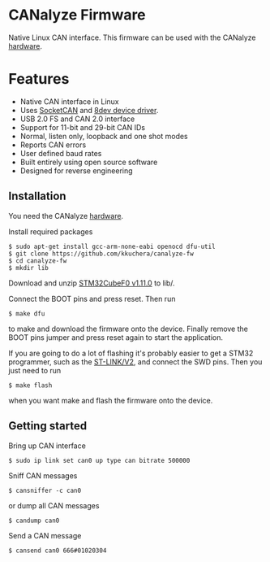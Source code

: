 # CANalyze Firmware
Native Linux CAN interface. This firmware can be used with the CANalyze
[hardware](https://github.com/kkuchera/canalyze-hw).

# Features
- Native CAN interface in Linux
- Uses [SocketCAN](https://github.com/linux-can) and [8dev device
  driver](https://github.com/torvalds/linux/blob/master/drivers/net/can/usb/usb_8dev.c).
- USB 2.0 FS and CAN 2.0 interface
- Support for 11-bit and 29-bit CAN IDs
- Normal, listen only, loopback and one shot modes
- Reports CAN errors
- User defined baud rates
- Built entirely using open source software
- Designed for reverse engineering

## Installation
You need the CANalyze [hardware](https://github.com/kkuchera/canalyze-hw).

Install required packages
```shell
$ sudo apt-get install gcc-arm-none-eabi openocd dfu-util
$ git clone https://github.com/kkuchera/canalyze-fw
$ cd canalyze-fw
$ mkdir lib
```
Download and unzip
[STM32CubeF0 v1.11.0](http://www.st.com/en/embedded-software/stm32cubef0.html) to lib/.

Connect the BOOT pins and press reset. Then run
```shell
$ make dfu
```
to make and download the firmware onto the device. Finally remove the BOOT pins
jumper and press reset again to start the application.

If you are going to do a lot of flashing it's probably easier to get a STM32
programmer, such as the
[ST-LINK/V2](http://www.st.com/en/development-tools/st-link-v2.html), and
connect the SWD pins. Then you just need to run
```shell
$ make flash
```
when you want make and flash the firmware onto the device.

## Getting started
Bring up CAN interface
```shell
$ sudo ip link set can0 up type can bitrate 500000
```
Sniff CAN messages
```shell
$ cansniffer -c can0
```
or dump all CAN messages
```shell
$ candump can0
```
Send a CAN message
```shell
$ cansend can0 666#01020304
```
